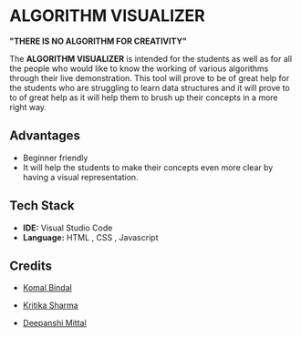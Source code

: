# ALGORITHM VISUALIZER
**"THERE IS NO ALGORITHM FOR CREATIVITY"**


The **ALGORITHM VISUALIZER** is intended for the students as well as for all the people who would like to know the working of various algorithms through their live demonstration.
This tool will prove to be of great help for the students who are struggling to learn data structures and it will prove to to of great help as it will help them to brush up their concepts in a more right way.


##  Advantages

- Beginner friendly
- It will help the students to make their concepts even more clear by having a visual representation.

## Tech Stack

- **IDE:** Visual Studio Code
- **Language:** HTML , CSS , Javascript



  
## Credits

-  [Komal Bindal](https://github.com/komal-bindal)

-  [Kritika Sharma](https://github.com/kritika-sharma130)

-  [Deepanshi Mittal](https://github.com/deepanshi-mitta)

